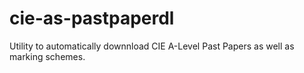 # cie-as-pastpaperdl
Utility to automatically downnload CIE A-Level Past Papers as well as marking schemes.
